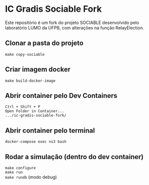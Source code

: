 # IC Gradis Sociable Fork
Este repositório é um fork do projeto SOCIABLE desenvolvido pelo laboratório LUMO da UFPB, com alterações na função RelayElection.

## Clonar a pasta do projeto
`make copy-sociable`

## Criar imagem docker
`make build-docker-image`

## Abrir container pelo Dev Containers
`Ctrl + Shift + P`  
`Open Folder in Container...`  
`.../ic-gradis-sociable-fork/`

## Abrir container pelo terminal
`docker-compose exec ns3 bash`

## Rodar a simulação (dentro do dev container)
`make configure`  
`make run`  
`make rundb` (modo debug)
